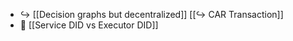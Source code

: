- ↪️ [[Decision graphs but decentralized]]
  [[↪️ CAR Transaction]]
- 💭 [[Service DID vs Executor DID]]